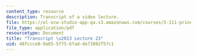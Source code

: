 ```yaml
---
content_type: resource
description: Transcript of a video lecture.
file: https://ol-ocw-studio-app-qa.s3.amazonaws.com/courses/5-111-principles-of-chemical-science-fall-2008/48fccce09a655f756fadde73892f57c1_5-111F08-L23.pdf
file_type: application/pdf
resourcetype: Document
title: "Transcript \u2013 Lecture 23"
uid: 48fccce0-9a65-5f75-6fad-de73892f57c1
---
```

